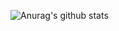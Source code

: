 ![Anurag's github stats](https://github-readme-stats.vercel.app/api?username=Box-Bop&show_icons=true)
